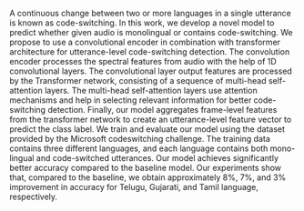 A continuous change between two or more languages in a single utterance is known as code-switching. In this work, we develop a novel model to predict whether given audio is monolingual or contains code-switching. 
We propose to use a convolutional encoder in combination with transformer architecture for utterance-level code-switching detection. The convolution encoder processes the spectral features from audio with the help of 1D convolutional layers. 
The convolutional layer output features are processed by the Transformer network, consisting of a sequence of multi-head self-attention layers. The multi-head self-attention layers use attention mechanisms and help in selecting relevant information for better code-switching detection. 
Finally, our model aggregates frame-level features from the transformer network to create an utterance-level feature vector to predict the class label. We train and evaluate our model using the dataset provided by the Microsoft codeswitching challenge. 
The training data contains three different languages, and each language contains both mono-lingual and code-switched utterances. Our model achieves significantly better accuracy compared to the baseline model. 
Our experiments show that, compared to the baseline, we obtain approximately 8%, 7%, and 3% improvement in accuracy for Telugu, Gujarati, and Tamil language, respectively. 
